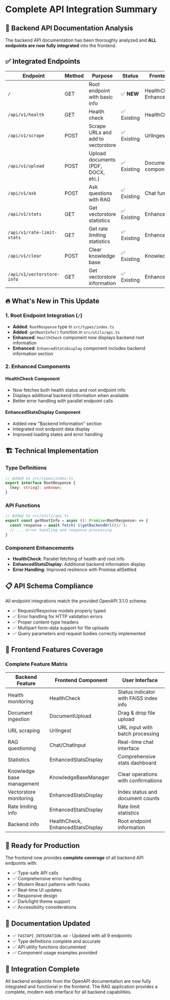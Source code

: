 # Complete API Integration Summary

## 🎯 Backend API Documentation Analysis

The backend API documentation has been thoroughly analyzed and **ALL endpoints are now fully integrated** into the frontend.

## ✅ Integrated Endpoints

| Endpoint | Method | Purpose | Status | Frontend Integration |
|----------|---------|---------|---------|---------------------|
| `/` | GET | Root endpoint with basic info | ✅ **NEW** | HealthCheck, EnhancedStatsDisplay |
| `/api/v1/health` | GET | Health check | ✅ Existing | HealthCheck component |
| `/api/v1/scrape` | POST | Scrape URLs and add to vectorstore | ✅ Existing | UrlIngest component |
| `/api/v1/upload` | POST | Upload documents (PDF, DOCX, etc.) | ✅ Existing | DocumentUpload component |
| `/api/v1/ask` | POST | Ask questions with RAG | ✅ Existing | Chat functionality |
| `/api/v1/stats` | GET | Get vectorstore statistics | ✅ Existing | EnhancedStatsDisplay |
| `/api/v1/rate-limit-stats` | GET | Get rate limiting statistics | ✅ Existing | EnhancedStatsDisplay |
| `/api/v1/clear` | POST | Clear knowledge base | ✅ Existing | KnowledgeBaseManager |
| `/api/v1/vectorstore-info` | GET | Get vectorstore information | ✅ Existing | EnhancedStatsDisplay |

## 🔥 What's New in This Update

### 1. Root Endpoint Integration (`/`)
- **Added**: `RootResponse` type in `src/types/index.ts`
- **Added**: `getRootInfo()` function in `src/utils/api.ts`
- **Enhanced**: `HealthCheck` component now displays backend root information
- **Enhanced**: `EnhancedStatsDisplay` component includes backend information section

### 2. Enhanced Components

#### HealthCheck Component
- Now fetches both health status and root endpoint info
- Displays additional backend information when available
- Better error handling with parallel endpoint calls

#### EnhancedStatsDisplay Component
- Added new "Backend Information" section
- Integrated root endpoint data display
- Improved loading states and error handling

## 🏗️ Technical Implementation

### Type Definitions
```typescript
// Added to src/types/index.ts
export interface RootResponse {
  [key: string]: unknown;
}
```

### API Functions
```typescript
// Added to src/utils/api.ts
export const getRootInfo = async (): Promise<RootResponse> => {
  const response = await fetch(`${getBackendUrl()}/`);
  // ... error handling and response processing
}
```

### Component Enhancements
- **HealthCheck**: Parallel fetching of health and root info
- **EnhancedStatsDisplay**: Additional backend information display
- **Error Handling**: Improved resilience with Promise.allSettled

## 📋 API Schema Compliance

All endpoint integrations match the provided OpenAPI 3.1.0 schema:
- ✅ Request/Response models properly typed
- ✅ Error handling for HTTP validation errors
- ✅ Proper content-type headers
- ✅ Multipart form-data support for file uploads
- ✅ Query parameters and request bodies correctly implemented

## 🎯 Frontend Features Coverage

### Complete Feature Matrix
| Backend Feature | Frontend Component | User Interface |
|----------------|-------------------|----------------|
| Health monitoring | HealthCheck | Status indicator with FAISS index info |
| Document ingestion | DocumentUpload | Drag & drop file upload |
| URL scraping | UrlIngest | URL input with batch processing |
| RAG questioning | Chat/ChatInput | Real-time chat interface |
| Statistics | EnhancedStatsDisplay | Comprehensive stats dashboard |
| Knowledge base management | KnowledgeBaseManager | Clear operations with confirmations |
| Vectorstore monitoring | EnhancedStatsDisplay | Index status and document counts |
| Rate limiting info | EnhancedStatsDisplay | Rate limit statistics |
| Backend info | HealthCheck, EnhancedStatsDisplay | Root endpoint information |

## 🚀 Ready for Production

The frontend now provides **complete coverage** of all backend API endpoints with:
- ✅ Type-safe API calls
- ✅ Comprehensive error handling
- ✅ Modern React patterns with hooks
- ✅ Real-time UI updates
- ✅ Responsive design
- ✅ Dark/light theme support
- ✅ Accessibility considerations

## 📝 Documentation Updated

- ✅ `FASTAPI_INTEGRATION.md` - Updated with all 9 endpoints
- ✅ Type definitions complete and accurate
- ✅ API utility functions documented
- ✅ Component usage examples provided

## 🎉 Integration Complete

All backend endpoints from the OpenAPI documentation are now fully integrated and functional in the frontend. The RAG application provides a complete, modern web interface for all backend capabilities.
